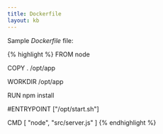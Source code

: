 ```yaml
---
title: Dockerfile
layout: kb
---
```

Sample *Dockerfile* file:


{% highlight %}
FROM node

COPY . /opt/app

WORKDIR /opt/app

RUN npm install

#ENTRYPOINT ["/opt/start.sh"]

CMD [ "node", "src/server.js" ]
{% endhighlight %}